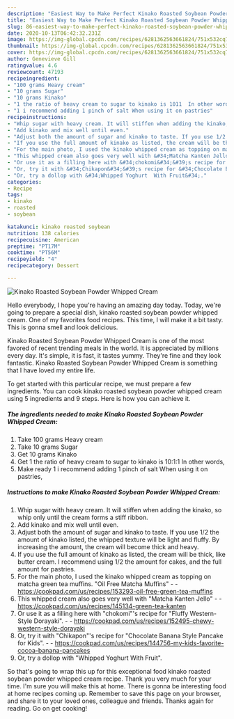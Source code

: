 ```yaml
---
description: "Easiest Way to Make Perfect Kinako Roasted Soybean Powder Whipped Cream"
title: "Easiest Way to Make Perfect Kinako Roasted Soybean Powder Whipped Cream"
slug: 86-easiest-way-to-make-perfect-kinako-roasted-soybean-powder-whipped-cream
date: 2020-10-13T06:42:32.231Z
image: https://img-global.cpcdn.com/recipes/6281362563661824/751x532cq70/kinako-roasted-soybean-powder-whipped-cream-recipe-main-photo.jpg
thumbnail: https://img-global.cpcdn.com/recipes/6281362563661824/751x532cq70/kinako-roasted-soybean-powder-whipped-cream-recipe-main-photo.jpg
cover: https://img-global.cpcdn.com/recipes/6281362563661824/751x532cq70/kinako-roasted-soybean-powder-whipped-cream-recipe-main-photo.jpg
author: Genevieve Gill
ratingvalue: 4.6
reviewcount: 47193
recipeingredient:
- "100 grams Heavy cream"
- "10 grams Sugar"
- "10 grams Kinako"
- "1 the ratio of heavy cream to sugar to kinako is 1011  In other words"
- "1 i recommend adding 1 pinch of salt When using it on pastries"
recipeinstructions:
- "Whip sugar with heavy cream. It will stiffen when adding the kinako, so whip only until the cream forms a stiff ribbon."
- "Add kinako and mix well until even."
- "Adjust both the amount of sugar and kinako to taste. If you use 1/2 the amount of kinako listed, the whipped texture will be light and fluffy. By increasing the amount, the cream will become thick and heavy."
- "If you use the full amount of kinako as listed, the cream will be thick, like butter cream. I recommend using 1/2 the amount for cakes, and the full amount for pastries."
- "For the main photo, I used the kinako whipped cream as topping on matcha green tea muffins. &#34;Oil Free Matcha Muffins&#34;  https://cookpad.com/us/recipes/153293-oil-free-green-tea-muffins"
- "This whipped cream also goes very well with &#34;Matcha Kanten Jello&#34;  https://cookpad.com/us/recipes/145134-green-tea-kanten"
- "Or use it as a filling here with &#34;chokomi&#34;&#39;s recipe for &#34;Fluffy Western-Style Dorayaki&#34;.  https://cookpad.com/us/recipes/152495-chewy-western-style-dorayaki"
- "Or, try it with &#34;Chikapon&#34;&#39;s recipe for &#34;Chocolate Banana Style Pancake for Kids&#34;.  https://cookpad.com/us/recipes/144756-my-kids-favorite-cocoa-banana-pancakes"
- "Or, try a dollop with &#34;Whipped Yoghurt  With Fruit&#34;."
categories:
- Recipe
tags:
- kinako
- roasted
- soybean

katakunci: kinako roasted soybean 
nutrition: 138 calories
recipecuisine: American
preptime: "PT17M"
cooktime: "PT56M"
recipeyield: "4"
recipecategory: Dessert

---
```



![Kinako Roasted Soybean Powder Whipped Cream](https://img-global.cpcdn.com/recipes/6281362563661824/751x532cq70/kinako-roasted-soybean-powder-whipped-cream-recipe-main-photo.jpg)

Hello everybody, I hope you're having an amazing day today. Today, we're going to prepare a special dish, kinako roasted soybean powder whipped cream. One of my favorites food recipes. This time, I will make it a bit tasty. This is gonna smell and look delicious.

Kinako Roasted Soybean Powder Whipped Cream is one of the most favored of recent trending meals in the world. It is appreciated by millions every day. It's simple, it is fast, it tastes yummy. They're fine and they look fantastic. Kinako Roasted Soybean Powder Whipped Cream is something that I have loved my entire life.




To get started with this particular recipe, we must prepare a few ingredients. You can cook kinako roasted soybean powder whipped cream using 5 ingredients and 9 steps. Here is how you can achieve it.

<!--inarticleads1-->

##### The ingredients needed to make Kinako Roasted Soybean Powder Whipped Cream:

1. Take 100 grams Heavy cream
1. Take 10 grams Sugar
1. Get 10 grams Kinako
1. Get 1 the ratio of heavy cream to sugar to kinako is 10:1:1  In other words,
1. Make ready 1 i recommend adding 1 pinch of salt When using it on pastries,




<!--inarticleads2-->

##### Instructions to make Kinako Roasted Soybean Powder Whipped Cream:

1. Whip sugar with heavy cream. It will stiffen when adding the kinako, so whip only until the cream forms a stiff ribbon.
1. Add kinako and mix well until even.
1. Adjust both the amount of sugar and kinako to taste. If you use 1/2 the amount of kinako listed, the whipped texture will be light and fluffy. By increasing the amount, the cream will become thick and heavy.
1. If you use the full amount of kinako as listed, the cream will be thick, like butter cream. I recommend using 1/2 the amount for cakes, and the full amount for pastries.
1. For the main photo, I used the kinako whipped cream as topping on matcha green tea muffins. &#34;Oil Free Matcha Muffins&#34; -  - https://cookpad.com/us/recipes/153293-oil-free-green-tea-muffins
1. This whipped cream also goes very well with &#34;Matcha Kanten Jello&#34; -  - https://cookpad.com/us/recipes/145134-green-tea-kanten
1. Or use it as a filling here with &#34;chokomi&#34;&#39;s recipe for &#34;Fluffy Western-Style Dorayaki&#34;. -  - https://cookpad.com/us/recipes/152495-chewy-western-style-dorayaki
1. Or, try it with &#34;Chikapon&#34;&#39;s recipe for &#34;Chocolate Banana Style Pancake for Kids&#34;. -  - https://cookpad.com/us/recipes/144756-my-kids-favorite-cocoa-banana-pancakes
1. Or, try a dollop with &#34;Whipped Yoghurt  With Fruit&#34;.




So that's going to wrap this up for this exceptional food kinako roasted soybean powder whipped cream recipe. Thank you very much for your time. I'm sure you will make this at home. There is gonna be interesting food at home recipes coming up. Remember to save this page on your browser, and share it to your loved ones, colleague and friends. Thanks again for reading. Go on get cooking!
